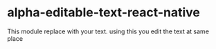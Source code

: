 # alpha-editable-text-react-native
This module replace with your text. using this you edit the text at same place
